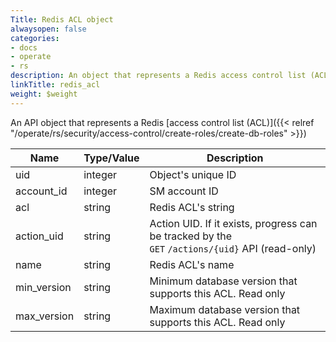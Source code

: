 ```yaml
---
Title: Redis ACL object
alwaysopen: false
categories:
- docs
- operate
- rs
description: An object that represents a Redis access control list (ACL)
linkTitle: redis_acl
weight: $weight
---
```


An API object that represents a Redis [access control list (ACL)]({{< relref "/operate/rs/security/access-control/create-roles/create-db-roles" >}})

| Name | Type/Value | Description |
|------|------------|-------------|
| uid | integer | Object's unique ID |
| account_id | integer | SM account ID |
| acl | string | Redis ACL's string |
| action_uid | string | Action UID. If it exists, progress can be tracked by the `GET`&nbsp;`/actions/{uid}` API (read-only) |
| name | string | Redis ACL's name |
| min_version | string | Minimum database version that supports this ACL. Read only |
| max_version | string | Maximum database version that supports this ACL. Read only |

